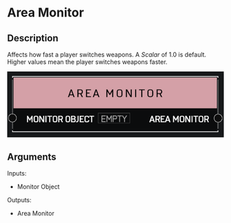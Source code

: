# Area Monitor

## Description

Affects how fast a player switches weapons. A _Scalar_ of 1.0 is default. Higher values mean the player switches weapons faster.

![Area Monitor](../../.gitbook/assets/images/scripting/variables-basic/area-monitor.png)

## Arguments

Inputs:

* Monitor Object

Outputs:

* Area Monitor
